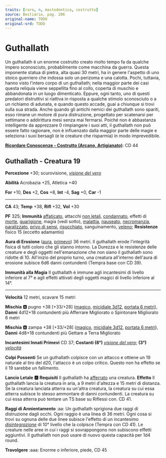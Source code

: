 ```yaml
---
traits: [raro, n, mastodontica, costrutto]
source: Bestiario, pag. 206
original-name: TODO
original-srd: TODO
---
```


# Guthallath

Un guthallath è un enorme costrutto creato molto tempo fa da qualche impero sconosciuto, probabilmente come macchina da guerra. Questa imponente statua di pietra, alta quasi 30 metri, ha in genere l'aspetto di uno stoico guerriero che indossa solo un perizoma e una calotta. Pochi, tuttavia, hanno visto l'intero corpo di un guthallath; nella maggior parte dei casi questa reliquia viene seppellita fino al collo, coperta di muschio e abbandonata in un luogo dimenticato. Eppure, ogni tanto, uno di questi predatori distruttivi si riattiva in risposta a qualche stimolo sconosciuto o a un richiamo di adunata, e quando questo accade, guai a chiunque si trovi sulla sua strada. Anche quando gli antichi nemici dei guthallath sono spariti, esso rimane un motore di pura distruzione, progettato per scatenarsi per settimane o addirittura mesi senza mai fermarsi. Poiché non è abbastanza intelligente da apprezzare 0 rimpiangere i suoi atti, il guthallath non può essere fatto ragionare, non è influenzato dalla maggior parte delle magie e seleziona i suoi bersagli (e le creature che risparmia) in modo imprevedibile.

**[Ricordare Conoscenze - Costrutto (Arcano, Artigianato)](/azioni/ricordare-conoscenze)**: CD 44

## Guthallath - Creatura 19

**Percezione** +30; scurovisione, *[visione del vero](/incantesimi/visione-del-vero)*

**Abilità** Acrobazia +25, Atletica +40

**For** +10, **Des** +2, **Cos** +8, **Int** -4, **Sag** +0, **Car** -1

***

**CA** 43; **Temp** +38, **Rifl** +32, **Vol** +30

**PF** 325; **Immunità** [affaticato](/condizioni/affaticato), attacchi [non letali](/tratti/non-letale), [condannato](/condizioni/condannato), effetti di [morte](/tratti/morte), [guarigione](/tratti/guarigione), magia (vedi sotto), [malattia](/tratti/malattia), [nauseato](/condizioni/nauseato), [necromanzia](/tratti/necromanzia), [paralizzato](/condizioni/paralizzato), [privo di sensi](/condizioni/privo-di-sensi), [risucchiato](/condizioni/risucchiato), sanguinamento, [veleno](/tratti/veleno); **Resistenze** fisico 15 (eccetto adamantio)

**Aura di Erosione** ([aura](/tratti/aura), [primevo](/tratti/primevo)) 36 metri. Il guthallath erode l'integrità fisica di tutti coloro che gli stanno intorno. La Durezza e le resistenze delle creature e degli oggetti nell'emanazione che non siano il guthallath sono ridotte di 10. All'inizio del proprio turno, una creatura all'interno dell'aura di erosione subisce 6d6 danni contundenti (Tempra base con CD 39).

**Immunità alla Magia** II guthallath è immune agli incantesimi di livello inferiore al 7° e agli effetti attivati degli oggetti magici di livello inferiore al 14°.

***

**Velocità** 12 metri, scavare 15 metri

**Mischia** :a: pugno +38 \[+33/+28] ([magico](/tratti/magico), [micidiale 3d12](/tratti/micidiale), [portata 6 metri](/tratti/portata)), **Danni** 4d12+18 contundenti più Afferrare Migliorato o Spintonare Migliorato 6 metri

**Mischia** :a: zampa +38 \[+33/+28] ([magico](/tratti/magico), [micidiale 3d12](/tratti/micidiale), [portata 6 metri](/tratti/portata)), **Danni** 4d8+18 contundenti più Gettare a Terra Migliorato

**Incantesimi Innati Primevi** CD 37; **Costanti (8°)** *[visione del vero](/incantesimi/visione-del-vero)*; **(3°)** *[velocità](/incantesimi/velocita)*

**Colpi Possenti** Se un guthallath colpisce con un attacco e ottiene un 19 naturale al tiro del d20, l'attacco è un colpo critico. Questo non ha effetto se il 19 sarebbe un fallimento.

**Lancio Letale** **:a:** **Requisiti** Il guthallath ha [afferrato](/condizioni/afferrato) una creatura. **Effetto** Il guthallath lancia la creatura in aria, a 9 metri d'altezza e 15 metri di distanza. Se la creatura lanciata atterra su un'altra creatura, la creatura su cui essa atterra subisce lo stesso ammontare di danni contundenti. La creatura su cui essa atterra può tentare un TS base su Riflessi con. CD 41.

**Raggi di Annientamento** :aa:  Un guthallath sprigiona due raggi di distruzione dagli occhi. Ogni raggio è una linea di 36 metri. Ogni cosa si trovi su ognuna delle due linee subisce l'effetto di un incantesimo *[disintegrazione](/incantesimi/disintegrazione)* di 10° livello che la colpisce (Tempra con CD 41). Le creature nelle aree in cui i raggi si sovrappongono non subiscono effetti aggiuntivi. Il guthallath non può usare di nuovo questa capacità per 1d4 round.

**Travolgere** :aaa: Enorme o inferiore, piede, CD 45
